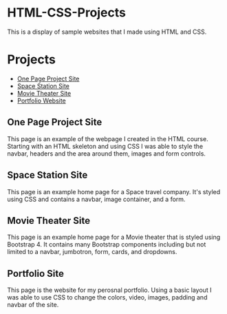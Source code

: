 # HTML-CSS-Projects
This is a display of sample websites that I made using HTML and CSS.

# Projects
- [One Page Project Site](https://github.com/Tyler-Hancock13/HTML-CSS-Projects/tree/main/One%20Page%20Project)
- [Space Station Site](https://github.com/Tyler-Hancock13/HTML-CSS-Projects/tree/main/Project)
- [Movie Theater Site](https://github.com/Tyler-Hancock13/HTML-CSS-Projects/tree/main/bootstrap4_project)
- [Portfolio Website](https://github.com/Tyler-Hancock13/Tyler-Hancock13.github.io)

## One Page Project Site

This page is an example of the webpage I created in the HTML course. Starting with an HTML skeleton and using CSS I was able to style the navbar, headers and the area around them, images and form controls. 

## Space Station Site
This page is an example home page for a Space travel company. It's styled using CSS and contains a navbar, image container, and a form.

## Movie Theater Site
This page is an example home page for a Movie theater that is styled using Bootstrap 4. It contains many Bootstrap components including but not limited to a navbar, jumbotron, form, cards, and dropdowns.

## Portfolio Site
This page is the website for my perosnal portfolio. Using a basic layout I was able to use CSS to change the colors, video, images, padding and navbar of the site.
